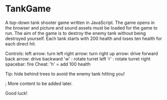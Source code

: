 # TankGame
A top-down tank shooter game written in JavaScript.
The game opens in the browser and picture and sound assets must be loaded for the game to run.
The aim of the game is to destroy the enemy tank without being destroyed yourself. Each tank starts with 200 health and loses ten health for each direct hit.

Controls:
left arrow: turn left
right arrow: turn right
up arrow: drive forward
back arrow: drive backward
'w' : rotate turret left
'r' : rotate turret right
spacebar: fire
Cheat: 'h' = add 100 health

Tip: hide behind trees to avoid the enemy tank hitting you!

; More content to be added later.

Good luck!
